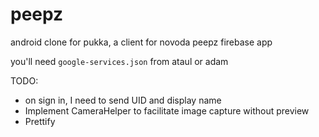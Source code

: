 peepz
=====
android clone for pukka, a client for novoda peepz firebase app

you'll need `google-services.json` from ataul or adam

TODO:


- on sign in, I need to send UID and display name
- Implement CameraHelper to facilitate image capture without preview
- Prettify
